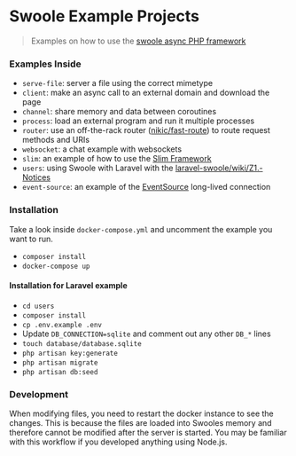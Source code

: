 Swoole Example Projects
=========================

> Examples on how to use the [swoole async PHP framework](https://www.swoole.co.uk/)

### Examples Inside

* `serve-file`: server a file using the correct mimetype
* `client`: make an async call to an external domain and download the page
* `channel`: share memory and data between coroutines
* `process`: load an external program and run it multiple processes
* `router`: use an off-the-rack router ([nikic/fast-route](https://github.com/nikic/FastRoute)) to route request methods and URIs
* `websocket`: a chat example with websockets
* `slim`: an example of how to use the [Slim Framework](https://www.slimframework.com/)
* `users`: using Swoole with Laravel with the [laravel-swoole/wiki/Z1.-Notices](https://github.com/swooletw/laravel-swoole/)
* `event-source`: an example of the [EventSource](https://developer.mozilla.org/en-US/docs/Web/API/EventSource) long-lived connection

### Installation

Take a look inside `docker-compose.yml` and uncomment the example you want to run.

* `composer install`
* `docker-compose up`

#### Installation for Laravel example

* `cd users`
* `composer install`
* `cp .env.example .env`
* Update `DB_CONNECTION=sqlite` and comment out any other `DB_*` lines
* `touch database/database.sqlite`
* `php artisan key:generate`
* `php artisan migrate`
* `php artisan db:seed`

### Development

When modifying files, you need to restart the docker instance to see the changes. This is because the files are loaded into Swooles memory and therefore cannot be modified after the server is started. You may be familiar with this workflow if you developed anything using Node.js.
